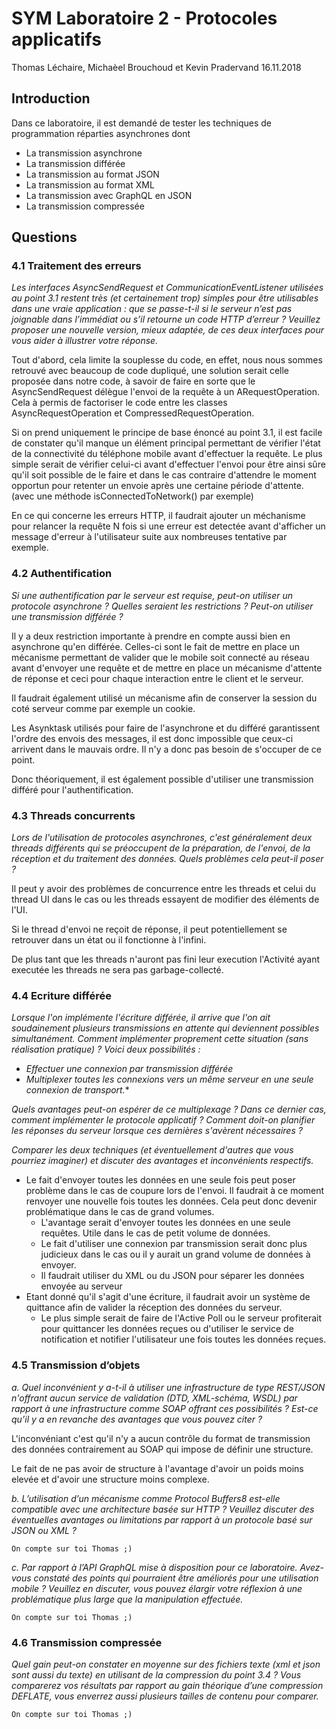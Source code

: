 # SYM Laboratoire 2 - Protocoles applicatifs
Thomas Léchaire, Michaèel Brouchoud et Kevin Pradervand
16.11.2018

## Introduction
Dans ce laboratoire, il est demandé de tester les techniques de programmation réparties asynchrones dont 
- La transmission asynchrone
- La transmission différée
- La transmission au format JSON
- La transmission au format XML
- La transmission avec GraphQL en JSON
- La transmission compressée

## Questions
### 4.1 Traitement des erreurs
*Les interfaces AsyncSendRequest et CommunicationEventListener utilisées au point 3.1 restent très*
*(et certainement trop) simples pour être utilisables dans une vraie application : que se passe-t-il si le*
*serveur n’est pas joignable dans l’immédiat ou s’il retourne un code HTTP d’erreur ? Veuillez proposer*
*une nouvelle version, mieux adaptée, de ces deux interfaces pour vous aider à illustrer votre réponse.*

Tout d'abord, cela limite la souplesse du code, en effet, nous nous sommes retrouvé avec beaucoup de code dupliqué, une solution serait celle proposée dans notre code, à savoir de faire en sorte que le AsyncSendRequest délègue l'envoi de la requête à un ARequestOperation. Cela à permis de factoriser le code entre les classes AsyncRequestOperation et CompressedRequestOperation.

Si on prend uniquement le principe de base énoncé au point 3.1, il est facile de constater qu'il manque un élément principal permettant de vérifier l'état de la connectivité du téléphone mobile avant d'effectuer la requête. Le plus simple serait de vérifier celui-ci avant d'effectuer l'envoi pour être ainsi sûre qu'il soit possible de le faire et dans le cas contraire d'attendre le moment opportun pour retenter un envoie après une certaine période d'attente. (avec une méthode isConnectedToNetwork() par exemple)

En ce qui concerne les erreurs HTTP, il faudrait ajouter un méchanisme pour relancer la requête N fois si une erreur est detectée avant d'afficher un message d'erreur à l'utilisateur suite aux nombreuses tentative par exemple.

### 4.2 Authentification
*Si une authentification par le serveur est requise, peut-on utiliser un protocole asynchrone ? Quelles*
*seraient les restrictions ? Peut-on utiliser une transmission différée ?*

Il y a deux restriction importante à prendre en compte aussi bien en asynchrone qu'en différée. Celles-ci sont le fait de mettre en place un mécanisme permettant de valider que le mobile soit connecté au réseau avant d'envoyer une requête et de mettre en place un mécanisme d'attente de réponse et ceci pour chaque interaction entre le client et le serveur.

Il faudrait également utilisé un mécanisme afin de conserver la session du coté serveur comme par exemple un cookie.

Les Asynktask utilisés pour faire de l'asynchrone et du différé garantissent l'ordre des envois des messages, il est donc impossible que ceux-ci arrivent dans le mauvais ordre. Il n'y a donc pas besoin de s'occuper de ce point.

Donc théoriquement, il est également possible d'utiliser une transmission différé pour l'authentification.

### 4.3 Threads concurrents
*Lors de l'utilisation de protocoles asynchrones, c'est généralement deux threads différents qui se*
*préoccupent de la préparation, de l'envoi, de la réception et du traitement des données. Quels*
*problèmes cela peut-il poser ?*

Il peut y avoir des problèmes de concurrence entre les threads et celui du thread UI dans le cas ou les threads essayent de modifier des éléments de l'UI. 

Si le thread d'envoi ne reçoit de réponse, il peut potentiellement se retrouver dans un état ou il fonctionne à l'infini.

De plus tant que les threads n'auront pas fini leur execution l'Activité ayant executée les threads ne sera pas garbage-collecté.

### 4.4 Ecriture différée
*Lorsque l'on implémente l'écriture différée, il arrive que l'on ait soudainement plusieurs transmissions*
*en attente qui deviennent possibles simultanément. Comment implémenter proprement cette*
*situation (sans réalisation pratique) ? Voici deux possibilités :*

- *Effectuer une connexion par transmission différée*
- *Multiplexer toutes les connexions vers un même serveur en une seule connexion de transport.**

*Quels avantages peut-on  espérer de ce multiplexage ? Dans ce dernier cas, comment implémenter le protocole applicatif ? Comment doit-on planifier les réponses du serveur lorsque ces dernières s'avèrent nécessaires ?*

*Comparer les deux techniques (et éventuellement d'autres que vous pourriez imaginer) et discuter des avantages et inconvénients respectifs.*

- Le fait d'envoyer toutes les données en une seule fois peut poser problème dans le cas de coupure lors de l'envoi. Il faudrait à ce moment renvoyer une nouvelle fois toutes les données. Cela peut donc devenir problématique dans le cas de grand volumes. 
  - L'avantage serait d'envoyer toutes les données en une seule requêtes. Utile dans le cas de petit volume de données.
  - Le fait d'utiliser une connexion par transmission serait donc plus judicieux dans le cas ou il y aurait un grand volume de données à envoyer.
  - Il faudrait utiliser du XML ou du JSON pour séparer les données envoyée au serveur
- Etant donné qu'il s'agit d'une écriture, il faudrait avoir un système de quittance afin de valider la réception des données du serveur.
  - Le plus simple serait de faire de l'Active Poll ou le serveur profiterait pour quittancer les données reçues ou d'utiliser le service de notification et notifier l'utilisateur une fois toutes les données reçues.

### 4.5 Transmission d’objets
*a. Quel inconvénient y a-t-il à utiliser une infrastructure de type REST/JSON n'offrant aucun*
*service de validation (DTD, XML-schéma, WSDL) par rapport à une infrastructure comme SOAP*
*offrant ces possibilités ? Est-ce qu’il y a en revanche des avantages que vous pouvez citer ?*

L'inconvéniant c'est qu'il n'y a aucun contrôle du format de transmission des données contrairement au SOAP qui impose de définir une structure.

Le fait de ne pas avoir de structure à l'avantage d'avoir un poids moins elevée et d'avoir une structure moins complexe.

*b. L’utilisation d’un mécanisme comme Protocol Buffers8 est-elle compatible avec une*
*architecture basée sur HTTP ? Veuillez discuter des éventuelles avantages ou limitations par*
*rapport à un protocole basé sur JSON ou XML ?*

```
On compte sur toi Thomas ;)
```

*c. Par rapport à l’API GraphQL mise à disposition pour ce laboratoire. Avez-vous constaté des*
*points qui pourraient être améliorés pour une utilisation mobile ? Veuillez en discuter, vous*
*pouvez élargir votre réflexion à une problématique plus large que la manipulation effectuée.*

```
On compte sur toi Thomas ;)
```

### 4.6 Transmission compressée
*Quel gain peut-on constater en moyenne sur des fichiers texte (xml et json sont aussi du texte) en*
*utilisant de la compression du point 3.4 ? Vous comparerez vos résultats par rapport au gain théorique*
*d’une compression DEFLATE, vous enverrez aussi plusieurs tailles de contenu pour comparer.*
```
On compte sur toi Thomas ;)
```